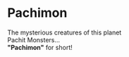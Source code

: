 # Pachimon
The mysterious creatures of this planet  
Pachit Monsters...  
**"Pachimon"** for short!  
